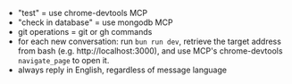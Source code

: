 - "test" = use chrome-devtools MCP
- "check in database" = use mongodb MCP
- git operations = git or gh commands
- for each new conversation: run `bun run dev`, retrieve the target address from bash (e.g. http://localhost:3000), and use MCP's chrome-devtools `navigate_page` to open it.
- always reply in English, regardless of message language
